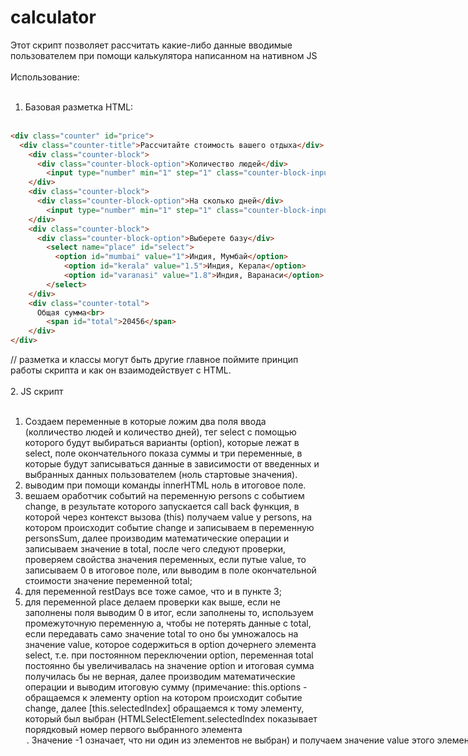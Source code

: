 # calculator
Этот скрипт позволяет рассчитать какие-либо данные вводимые пользователем при помощи калькулятора написанном на нативном JS<br><br>
Использование:<br><br>
1. Базовая разметка HTML:<br><br>
```html
<div class="counter" id="price">
  <div class="counter-title">Рассчитайте стоимость вашего отдыха</div>
	<div class="counter-block">
	  <div class="counter-block-option">Количество людей</div>
		<input type="number" min="1" step="1" class="counter-block-input">
	</div>
	<div class="counter-block">
	  <div class="counter-block-option">На сколько дней</div>
		<input type="number" min="1" step="1" class="counter-block-input">
	</div>
	<div class="counter-block">
	  <div class="counter-block-option">Выберете базу</div>
		<select name="place" id="select">
		  <option id="mumbai" value="1">Индия, Мумбай</option>
			<option id="kerala" value="1.5">Индия, Керала</option>
			<option id="varanasi" value="1.8">Индия, Варанаси</option>
		</select>
	</div>
	<div class="counter-total">
	  Общая сумма<br>
		<span id="total">20456</span>
	</div>
</div>
```
// разметка и классы могут быть другие главное поймите принцип работы скрипта и как он взаимодействует с HTML.<br><br>
2. JS скрипт<br><br>
  1) Создаем переменные в которые ложим два поля ввода (колличество людей и количество дней), тег select с помощью которого будут выбираться варианты (option),
  которые лежат в select, поле окончательного показа суммы и три переменные, в которые будут записываться данные в зависимости от введенных и выбранных данных
  пользователем (ноль стартовые значения).<br>
  2) выводим при помощи команды innerHTML ноль в итоговое поле.<br>
  3) вешаем оработчик событий на переменную persons с событием change, в результате которого запускается call back функция, в которой через контекст вызова (this)
  получаем value у persons, на котором происходит событие change и записываем в переменную personsSum, далее производим математические операции и записываем значение в total, 
  после чего следуют проверки, проверяем свойства значения переменных, если путые value, то записываем 0 в итоговое поле, или выводим в поле окончательной стоимости значение 
  переменной total;<br>
  4) для переменной restDays все тоже самое, что и в пункте 3;
  5) для переменной place делаем проверки как выше, если не заполнены поля выводим 0 в итог, если заполнены то, используем промежуточную переменную а, чтобы не потерять данные
  с total, если передавать само значение total то оно бы умножалось на значение value, которое содержиться в option дочернего элемента select, т.е. при постоянном переключении
  option, переменная total постоянно бы увеличивалась на значение option и итоговая сумма получилась бы не верная, далее производим математические операции и выводим итоговую
  сумму (примечание: this.options - обращаемся к элементу option на котором происходит событие change, далее [this.selectedIndex] обращаемся к тому элементу, который был выбран
  (HTMLSelectElement.selectedIndex показывает порядковый номер первого выбранного элемента <option>. Значение -1 означает, что ни один из элементов не выбран) и получаем
  значение value этого элемента
  
